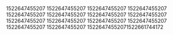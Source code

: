 1522647455207
1522647455207
1522647455207
1522647455207
1522647455207
1522647455207
1522647455207
1522647455207
1522647455207
1522647455207
1522647455207
1522647455207
1522647455207
1522647455207
15226474552071522661744172